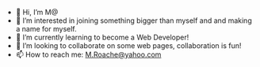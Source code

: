 - 👋 Hi, I’m M@
- 👀 I’m interested in joining something bigger than myself and and making a name for myself.
- 🌱 I’m currently learning to become a Web Developer!
- 💞️ I’m looking to collaborate on some web pages, collaboration is fun!
- 📫 How to reach me: M.Roache@yahoo.com

<!---
falker10/falker10 is a ✨ special ✨ repository because its `README.md` (this file) appears on your GitHub profile.
You can click the Preview link to take a look at your changes.
--->
